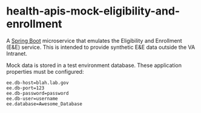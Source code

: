 # health-apis-mock-eligibility-and-enrollment

A [Spring Boot](https://spring.io/projects/spring-boot) microservice
that emulates the Eligibility and Enrollment (E&E) service.
This is intended to provide synthetic E&E data outside the VA Intranet.

Mock data is stored in a test environment database.
These application properties must be configured:

```
ee.db-host=blah.lab.gov
ee.db-port=123
ee.db-password=password
ee.db-user=username
ee.database=Awesome_Database
```
